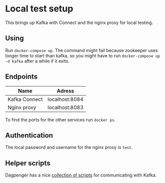 # Local test setup

This brings up Kafka with Connect and the nginx proxy for local testing.

## Using

Run `docker-compose up`. The command might fail because zookeeper uses longer time to start than kafka, so you might have to run `docker-compose up -d kafka` after a while if it exits.

## Endpoints

| Name          | Adress         |
| ---           | -----          |
| Kafka Connect | localhost:8084 |
| Nginx proxy   | localhost:8083 |

To find the ports for the other services run `docker ps`.

## Authentication

The local password and username for the nginx proxy is `test`.

## Helper scripts

Dagpenger has a nice [collection of scripts](https://github.com/navikt/dagpenger/tree/master/script) for communicating with Kafka.
